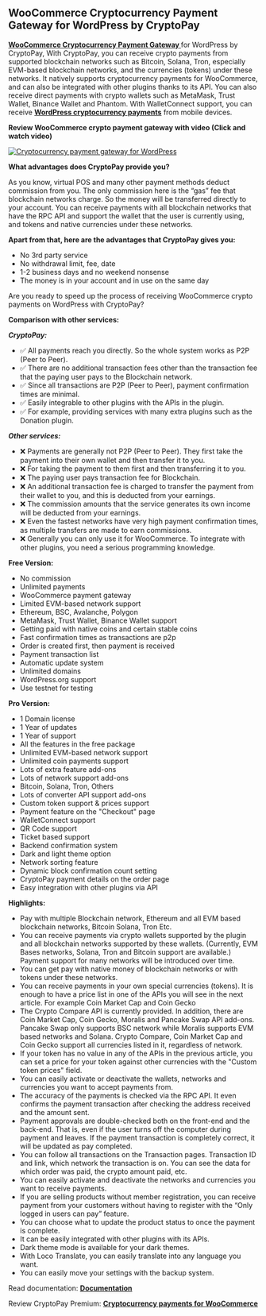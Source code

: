 ## WooCommerce Cryptocurrency Payment Gateway for WordPress by CryptoPay 

**<a href="https://beycanpress.com/cryptopay">WooCommerce Cryptocurrency Payment Gateway </a>** for WordPress by CryptoPay, With CryptoPay, you can receive crypto payments from supported blockchain networks such as Bitcoin, Solana, Tron, especially EVM-based blockchain networks, and the currencies (tokens) under these networks. It natively supports cryptocurrency payments for WooCommerce, and can also be integrated with other plugins thanks to its API. You can also receive direct payments with crypto wallets such as MetaMask, Trust Wallet, Binance Wallet and Phantom. With WalletConnect support, you can receive **<a href="https://beycanpress.com/cryptopay">WordPress cryptocurrency payments</a>** from mobile devices.


**Review WooCommerce crypto payment gateway with video (Click and watch video)** 

[![Cryptocurrency payment gateway for WordPress](https://img.youtube.com/vi/3vaoFL4XG10/0.jpg)](https://www.youtube.com/watch?v=3vaoFL4XG10)


**What advantages does CryptoPay provide you?**

As you know, virtual POS and many other payment methods deduct commission from you. The only commission here is the “gas” fee that blockchain networks charge. So the money will be transferred directly to your account. You can receive payments with all blockchain networks that have the RPC API and support the wallet that the user is currently using, and tokens and native currencies under these networks.

**Apart from that, here are the advantages that CryptoPay gives you:**

* No 3rd party service
* No withdrawal limit, fee, date
* 1-2 business days and no weekend nonsense
* The money is in your account and in use on the same day 

Are you ready to speed up the process of receiving WooCommerce crypto payments on WordPress with CryptoPay?

**Comparison with other services:**

***CryptoPay:***
* ✅ All payments reach you directly. So the whole system works as P2P (Peer to Peer).
* ✅ There are no additional transaction fees other than the transaction fee that the paying user pays to the Blockchain network.
* ✅ Since all transactions are P2P (Peer to Peer), payment confirmation times are minimal.
* ✅ Easily integrable to other plugins with the APIs in the plugin.
* ✅ For example, providing services with many extra plugins such as the Donation plugin.

***Other services:***
* ❌ Payments are generally not P2P (Peer to Peer). They first take the payment into their own wallet and then transfer it to you.
* ❌ For taking the payment to them first and then transferring it to you.
* ❌ The paying user pays transaction fee for Blockchain.
* ❌ An additional transaction fee is charged to transfer the payment from their wallet to you, and this is deducted from your earnings.
* ❌ The commission amounts that the service generates its own income will be deducted from your earnings.
* ❌ Even the fastest networks have very high payment confirmation times, as multiple transfers are made to earn commissions.
* ❌ Generally you can only use it for WooCommerce. To integrate with other plugins, you need a serious programming knowledge.

**Free Version:**

* No commission
* Unlimited payments
* WooCommerce payment gateway
* Limited EVM-based network support
* Ethereum, BSC, Avalanche, Polygon
* MetaMask, Trust Wallet, Binance Wallet support
* Getting paid with native coins and certain stable coins
* Fast confirmation times as transactions are p2p
* Order is created first, then payment is received
* Payment transaction list
* Automatic update system
* Unlimited domains
* WordPress.org support
* Use testnet for testing

**Pro Version:**

* 1 Domain license
* 1 Year of updates
* 1 Year of support
* All the features in the free package
* Unlimited EVM-based network support
* Unlimited coin payments support
* Lots of extra feature add-ons
* Lots of network support add-ons
* Bitcoin, Solana, Tron, Others
* Lots of converter API support add-ons
* Custom token support & prices support
* Payment feature on the "Checkout" page
* WalletConnect support
* QR Code support
* Ticket based support
* Backend confirmation system
* Dark and light theme option
* Network sorting feature
* Dynamic block confirmation count setting
* CryptoPay payment details on the order page
* Easy integration with other plugins via API

**Highlights:**

* Pay with multiple Blockchain network, Ethereum and all EVM based blockchain networks, Bitcoin Solana, Tron Etc.
* You can receive payments via crypto wallets supported by the plugin and all blockchain networks supported by these wallets. (Currently, EVM Bases networks, Solana, Tron and Bitcoin support are available.) Payment support for many networks will be introduced over time.
* You can get pay with native money of blockchain networks or with tokens under these networks.
* You can receive payments in your own special currencies (tokens). It is enough to have a price list in one of the APIs you will see in the next article. For example Coin Market Cap and Coin Gecko
* The Crypto Compare API is currently provided. In addition, there are Coin Market Cap, Coin Gecko, Moralis and Pancake Swap API add-ons. Pancake Swap only supports BSC network while Moralis supports EVM based networks and Solana. Crypto Compare, Coin Market Cap and Coin Gecko support all currencies listed in it, regardless of network.
* If your token has no value in any of the APIs in the previous article, you can set a price for your token against other currencies with the "Custom token prices" field.
* You can easily activate or deactivate the wallets, networks and currencies you want to accept payments from.
* The accuracy of the payments is checked via the RPC API. It even confirms the payment transaction after checking the address received and the amount sent.
* Payment approvals are double-checked both on the front-end and the back-end. That is, even if the user turns off the computer during payment and leaves. If the payment transaction is completely correct, it will be updated as pay completed.
* You can follow all transactions on the Transaction pages. Transaction ID and link, which network the transaction is on. You can see the data for which order was paid, the crypto amount paid, etc.
* You can easily activate and deactivate the networks and currencies you want to receive payments.
* If you are selling products without member registration, you can receive payment from your customers without having to register with the “Only logged in users can pay” feature.
* You can choose what to update the product status to once the payment is complete.
* It can be easily integrated with other plugins with its APIs.
* Dark theme mode is available for your dark themes.
* With Loco Translate, you can easily translate into any language you want.
* You can easily move your settings with the backup system.


Read documentation: **<a href="https://beycanpress.gitbook.io/cryptopay-docs/" target="_blank">Documentation</a>**

Review CryptoPay Premium: **<a href="https://beycanpress.com/cryptopay">Cryptocurrency payments for WooCommerce</a>**